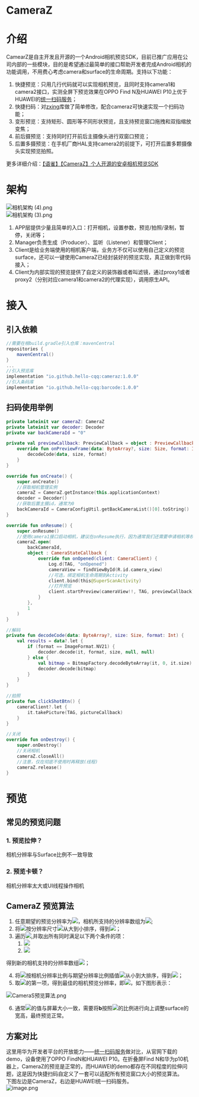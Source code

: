 # CameraZ
# 介绍
CamearZ是自主开发且开源的一个Android相机预览SDK，目前已推广应用在公司内部的一些模块，目的是希望通过最简单的接口帮助开发者完成Android相机的功能调用，不用费心考虑camera和surface的生命周期。支持以下功能：

1. 快捷预览：只用几行代码就可以实现相机预览，且同时支持camera1和camera2接口，实测全屏下预览效果在OPPO Find N及HUAWEI P10上优于HUAWEI的[统一扫码服务](https://developer.huawei.com/consumer/cn/doc/development/HMSCore-Guides/service-introduction-0000001050041994)；
2. 快捷扫码：对[zxing](https://github.com/zxing/zxing)库做了简单修改，配合cameraz可快速实现一个扫码功能；
3. 变形预览：支持矩形、圆形等不同形状预览，且支持预览窗口拖拽和双指缩放变焦；
4. 前后摄预览：支持同时打开前后主摄像头进行双窗口预览；
5. 后置多摄预览：在手机厂商HAL支持camera2的前提下，可打开后置多颗摄像头实现预览拍照。

更多详细介绍：[【语雀】【CameraZ】个人开源的安卓相机预览SDK](https://www.yuque.com/ahahahq/tech/ukfmcwph91qh9dml?singleDoc)
<a name="Xanid"></a>
# 架构
![相机架构 (4).png](https://cdn.nlark.com/yuque/0/2021/png/333743/1632122403271-340f876f-36f4-4112-a793-661b386f86f5.png#averageHue=%23554747&clientId=u616b7b08-d89a-4&from=ui&id=Zx7Iw&name=%E7%9B%B8%E6%9C%BA%E6%9E%B6%E6%9E%84%20%284%29.png&originHeight=950&originWidth=1648&originalType=binary&ratio=1&rotation=0&showTitle=false&size=52104&status=done&style=none&taskId=uc5bfe1b4-0c7c-47eb-8811-535726d3318&title=)<br />![相机架构 (3).png](https://cdn.nlark.com/yuque/0/2021/png/333743/1632121970669-9a3a46af-28dd-4a9e-b3ae-843d3ef9e08d.png#averageHue=%23ababab&clientId=u616b7b08-d89a-4&from=ui&id=C79ne&name=%E7%9B%B8%E6%9C%BA%E6%9E%B6%E6%9E%84%20%283%29.png&originHeight=760&originWidth=1707&originalType=binary&ratio=1&rotation=0&showTitle=false&size=90493&status=done&style=none&taskId=uea9c97f6-f7c8-4d4d-9afd-538eef9ea8c&title=)

1. APP层提供少量且简单的入口：打开相机，设置参数，预览/拍照/录制，暂停，关闭等；
2. Manager负责生成（Producer）、监听（Listener）和管理Client；
3. Client是给业务端使用的相机客户端，业务方不仅可以使用自己定义的预览surface，还可以一键使用CameraZ已经封装好的预览实现，真正做到零代码接入；
4. Client为内部实现的预览提供了自定义的装饰器或者叫滤镜，通过proxy1或者proxy2（分别对应camera1和camera2的代理实现），调用原生API。
<a name="rPLoN"></a>
# 接入
<a name="OxF51"></a>
## 引入依赖
```groovy
//需要在根build.gradle引入仓库：mavenCentral
repositories {
    mavenCentral()
}
...
//引入预览库
implementation "io.github.hello-cqq:cameraz:1.0.0"
//引入条码库
implementation "io.github.hello-cqq:barcode:1.0.0"
```
<a name="NIQIG"></a>
## 扫码使用举例
```kotlin
private lateinit var cameraZ: CameraZ
private lateinit var decoder: Decoder
private var backCameraId = "0"

private val previewCallback: PreviewCallback = object : PreviewCallback {
    override fun onPreviewFrame(data: ByteArray?, size: Size, format: Int) {
        decodeCode(data, size, format)
    }
}

override fun onCreate() {
    super.onCreate()
    //获取相机管理实例
    cameraZ = CameraZ.getInstance(this.applicationContext)
    decoder = Decoder()
    //获取后置主摄id，通常为0
    backCameraId = CameraConfigUtil.getBackCameraList()[0].toString()
}

override fun onResume() {
    super.onResume()
    //使用camera1接口启动相机，建议在onResume执行，因为通常我们还需要申请相机等权限
    cameraZ.open(
        backCameraId,
        object : CameraStateCallback {
            override fun onOpened(client: CameraClient) {
                Log.d(TAG, "onOpened")
                cameraView = findViewById(R.id.camera_view)
                //可选，绑定相机生命周期到Activity
                client.bind(this@SuperScanActivity)
                //打开预览
                client.startPreview(cameraView!!, TAG, previewCallback)
            }
        },
        1
    )
}

//解码
private fun decodeCode(data: ByteArray?, size: Size, format: Int) {
    val results = data?.let {
        if (format == ImageFormat.NV21) {
            decoder.decode(it, format, size, null, null)
        } else {
            val bitmap = BitmapFactory.decodeByteArray(it, 0, it.size)
            decoder.decode(bitmap)
        }
    }
}

//拍照
private fun clickShotBtn() {
    cameraClient?.let {
        it.takePicture(TAG, pictureCallback)
    }
}

//关闭
override fun onDestroy() {
    super.onDestroy()
    //关闭相机
    cameraZ.closeAll()
    //注意，仅在彻底不使用时再释放(线程)
    cameraZ.release()
}
```
<a name="p4Qd7"></a>
# 预览
<a name="i0Tt1"></a>
## 常见的预览问题
<a name="CasHE"></a>
### 1. 预览拉伸？
相机分辨率与Surface比例不一致导致
<a name="oxNFu"></a>
### 2. 预览卡顿？
相机分辨率太大或UI线程操作相机
<a name="x2LrS"></a>
## CameraZ 预览算法

1. 任意期望的预览分辨率为![](https://cdn.nlark.com/yuque/__latex/7f1122aba66682a54d4eed3934855162.svg#card=math&code=b%28%7Bx_%7Bb%7D%7D%20%2A%20%7By_%7Bb%7D%7D%29&id=iJtYx)，相机所支持的分辨率数组为![](https://cdn.nlark.com/yuque/__latex/a6e60769526e4938ce4ebf07c6cd432a.svg#card=math&code=%5Cleft%20%5C%7Ba_%7Bn%7D%5Cright%20%5C%7D&id=KjjvM);
2. 将![](https://cdn.nlark.com/yuque/__latex/a6e60769526e4938ce4ebf07c6cd432a.svg#card=math&code=%5Cleft%20%5C%7Ba_%7Bn%7D%5Cright%20%5C%7D&id=pwTTR)按分辨率尺寸![](https://cdn.nlark.com/yuque/__latex/43520ceb0eed0e8efc157edad713a27a.svg#card=math&code=%5Csqrt%7Bx_%7Ba_%7Bi%7D%7D%5E2%2By_%7Ba_%7Bi%7D%7D%5E2%7D%20&id=UxsW2)从大到小排序，得到![](https://cdn.nlark.com/yuque/__latex/21e64e07a963a05db5abf38f6a0aa214.svg#card=math&code=%5Cleft%20%5C%7Bs_%7Bn%7D%5Cright%20%5C%7D&id=PdJpv)；
3. 遍历![](https://cdn.nlark.com/yuque/__latex/21e64e07a963a05db5abf38f6a0aa214.svg#card=math&code=%5Cleft%20%5C%7Bs_%7Bn%7D%5Cright%20%5C%7D&id=HpItq),并取出所有同时满足以下两个条件的项：
   1. ![](https://cdn.nlark.com/yuque/__latex/afa4f98a7dfe0e80f8f942651c767a34.svg#card=math&code=%7Bx_%7Bb%7D%7D%20%2A%201.5%3E%3D%20%7Bx_%7Bs_%7Bi%7D%7D%7D%20%3E%3D%20%7Bx_%7Bb%7D%7D&id=FOAd4)
   2. ![](https://cdn.nlark.com/yuque/__latex/46469a2c722ff63a65cabb4c3c1dc81b.svg#card=math&code=%7By_%7Bb%7D%7D%20%2A%201.5%3E%3D%20%7By_%7Bs_%7Bi%7D%7D%7D%20%3E%3D%20%7By_%7Bb%7D%7D&id=bLz4x)

得到新的相机支持的分辨率数组![](https://cdn.nlark.com/yuque/__latex/784878ef950e802b09a59596259a6d44.svg#card=math&code=%5Cleft%20%5C%7Bp_%7Bm%7D%5Cright%20%5C%7D&id=UgFPC)；

4. 将![](https://cdn.nlark.com/yuque/__latex/784878ef950e802b09a59596259a6d44.svg#card=math&code=%5Cleft%20%5C%7Bp_%7Bm%7D%5Cright%20%5C%7D&id=MkCGS)按相机分辨率比例与期望分辨率比例插值![](https://cdn.nlark.com/yuque/__latex/f931f73a1b515e827d1c4b13d3092473.svg#card=math&code=%5Cleft%20%7C%5Cfrac%7By_%7Bp_%7Bi%7D%7D%7D%7Bx_%7Bp_%7Bi%7D%7D%7D-%5Cfrac%7By_%7Bb%7D%7D%7Bx_%7Bb%7D%7D%5Cright%20%7C&id=a00B9)从小到大排序，得到![](https://cdn.nlark.com/yuque/__latex/55397875ea18deeb30be3d2c67d8a438.svg#card=math&code=%5Cleft%20%5C%7Bq_%7Bm%7D%5Cright%20%5C%7D&id=JVOQN)；
5. 取![](https://cdn.nlark.com/yuque/__latex/55397875ea18deeb30be3d2c67d8a438.svg#card=math&code=%5Cleft%20%5C%7Bq_%7Bm%7D%5Cright%20%5C%7D&id=weklt)的第一项，得到最佳的相机预览分辨率，即![](https://cdn.nlark.com/yuque/__latex/6cd7b925e4e4d083cae161e8ec51a494.svg#card=math&code=%7Bq_%7B0%7D%7D&id=KrXNN)，如下图形表示：

![CameraS预览算法.png](https://cdn.nlark.com/yuque/0/2022/png/333743/1655190620477-b9e358c8-5d44-4e08-a129-f154e36d7017.png#averageHue=%230c0904&clientId=ub261cca8-7d77-4&from=paste&height=1417&id=u5c784768&name=CameraS%E9%A2%84%E8%A7%88%E7%AE%97%E6%B3%95.png&originHeight=1417&originWidth=1608&originalType=binary&ratio=1&rotation=0&showTitle=false&size=156418&status=done&style=none&taskId=u79099af8-ea2a-44cd-b396-c2c32880c9a&title=&width=1608)

6. 通常![](https://cdn.nlark.com/yuque/__latex/7f1122aba66682a54d4eed3934855162.svg#card=math&code=b%28%7Bx_%7Bb%7D%7D%20%2A%20%7By_%7Bb%7D%7D%29&id=uWKbS)的值与屏幕大小一致，需要将**b**按照![](https://cdn.nlark.com/yuque/__latex/6cd7b925e4e4d083cae161e8ec51a494.svg#card=math&code=%7Bq_%7B0%7D%7D&id=UYp7h)的比例进行向上调整surface的宽高，最终预览正常。
<a name="gr2OH"></a>
## 方案对比
这里用华为开发者平台的开放能力——[统一扫码服务](https://developer.huawei.com/consumer/cn/doc/development/HMSCore-Guides/service-introduction-0000001050041994)做对比，从官网下载的demo，设备使用了OPPO FindN和HUAWEI P10。在折叠屏Find N和华为p10机器上，CameraZ的预览是正常的，而HUAWEI的demo都存在不同程度的拉伸问题，这是因为快捷扫码自定义了一套可以适配所有预览窗口大小的预览算法。<br />下图左边是CameraZ，右边是HUAWEI统一扫码服务。<br />![image.png](https://cdn.nlark.com/yuque/0/2023/png/333743/1676807593325-09c5e87c-04ee-4196-8b7d-0c24ce593113.png?x-oss-process=image%2Fresize%2Cw_937%2Climit_0)
